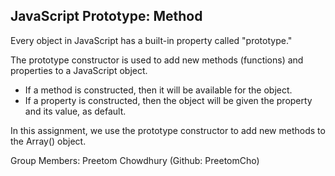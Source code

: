 ## JavaScript Prototype: Method ##
Every object in JavaScript has a built-in property called "prototype." 

The prototype constructor is used to add new methods (functions) and properties to a JavaScript object. 
- If a method is constructed, then it will be available for the object. 
- If a property is constructed, then the object will be given the property and its value, as default.

In this assignment, we use the prototype constructor to add new methods to the Array() object.

Group Members: Preetom Chowdhury (Github: PreetomCho)
